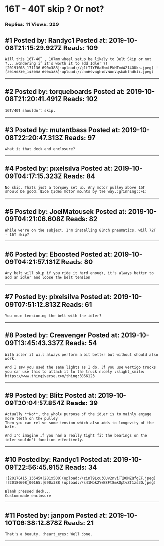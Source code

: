 # 16T - 40T skip ? Or not?

### Replies: 11 Views: 329

## \#1 Posted by: Randyc1 Posted at: 2019-10-08T21:15:29.927Z Reads: 109

```
Will this 16T-40T , 107mm wheel setup be likely to Belt Skip or not ?,...wondering if it's worth it to add Idler ?![20191008_171136|690x388](upload://g1tTIYF6aBhmLPkHTmdW214OUks.jpeg) ![20190830_145058|690x388](upload://dnnR9v4ghudVN0nVqsbGhfhdhit.jpeg)
```

---
## \#2 Posted by: torqueboards Posted at: 2019-10-08T21:20:41.491Z Reads: 102

```
16T/40T shouldn't skip.
```

---
## \#3 Posted by: mutantbass Posted at: 2019-10-08T22:20:47.313Z Reads: 97

```
what is that deck and enclosure?
```

---
## \#4 Posted by: pixelsilva Posted at: 2019-10-09T04:17:15.323Z Reads: 84

```
No skip. Thats just a torquey set up. Any motor pulley above 15T should be good. Nice @idea motor mounts by the way.:grinning::+1:
```

---
## \#5 Posted by: JoelMatousek Posted at: 2019-10-09T04:21:06.608Z Reads: 82

```
While we're on the subject, I'm installing 8inch pneumatics, will 72T - 16T skip?
```

---
## \#6 Posted by: Eboosted Posted at: 2019-10-09T04:21:57.131Z Reads: 80

```
Any belt will skip if you ride it hard enough, it's always better to add an idler and loose the belt tension
```

---
## \#7 Posted by: pixelsilva Posted at: 2019-10-09T07:51:12.813Z Reads: 61

```
You mean tensioning the belt with the idler?
```

---
## \#8 Posted by: Creavenger Posted at: 2019-10-09T13:45:43.337Z Reads: 54

```
With idler it will always perform a bit better but without should also work.

And I saw you used the same lights as I do, if you use vertigo trucks you can use this to attach it to the truck nicely :slight_smile:  https://www.thingiverse.com/thing:3866123
```

---
## \#9 Posted by: Blitz Posted at: 2019-10-09T20:04:57.854Z Reads: 39

```
Actually **No**, the whole purpose of the idler is to mainly engage more teeth on the pulley
Then you can relive some tension which also adds to longevity of the belt.

And I'd imagine if you had a really tight fit the bearings on the idler wouldn't function effectively.
```

---
## \#10 Posted by: Randyc1 Posted at: 2019-10-09T22:56:45.915Z Reads: 34

```
![20170415_135450|281x500](upload://zinl9LcuZCUv2nviTlDOMZQfgEF.jpeg) ![20180608_001651|690x388](upload://s41Mbk2YeE8Ft8mkOptvZf1zs3O.jpeg)

Blank pressed deck...
Custom made enclosure
```

---
## \#11 Posted by: janpom Posted at: 2019-10-10T06:38:12.878Z Reads: 21

```
That's a beauty. :heart_eyes: Well done.
```

---
